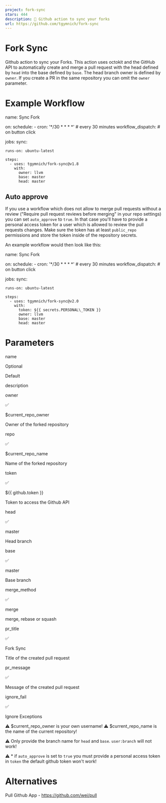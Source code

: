 ```yaml
---
project: fork-sync
stars: 444
description: 🔄 Github action to sync your forks
url: https://github.com/tgymnich/fork-sync
---
```


Fork Sync
=========

Github action to sync your Forks. This action uses octokit and the GitHub API to automatically create and merge a pull request with the head defined by `head` into the base defined by `base`. The head branch owner is defined by `owner`. If you create a PR in the same repository you can omit the `owner` parameter.

Example Workflow
================

name: Sync Fork

on:
  schedule:
    - cron: '\*/30 \* \* \* \*' # every 30 minutes
  workflow\_dispatch: # on button click

jobs:
  sync:

    runs-on: ubuntu-latest

    steps:
      - uses: tgymnich/fork-sync@v1.8
        with:
          owner: llvm
          base: master
          head: master

Auto approve
------------

If you use a workflow which does not allow to merge pull requests without a review ("Require pull request reviews before merging" in your repo settings) you can set `auto_approve` to `true`. In that case you'll have to provide a personal access token for a user which is allowed to review the pull requests changes. Make sure the token has at least `public_repo` permissions and store the token inside of the repository secrets.

An example workflow would then look like this:

name: Sync Fork

on:
  schedule:
    - cron: '\*/30 \* \* \* \*' # every 30 minutes
  workflow\_dispatch: # on button click

jobs:
  sync:

    runs-on: ubuntu-latest

    steps:
      - uses: tgymnich/fork-sync@v2.0
        with:
          token: ${{ secrets.PERSONAL\_TOKEN }}
          owner: llvm
          base: master
          head: master

Parameters
==========

name

Optional

Default

description

owner

✅

$current\_repo\_owner

Owner of the forked repository

repo

✅

$current\_repo\_name

Name of the forked repository

token

✅

${{ github.token }}

Token to access the Github API

head

✅

master

Head branch

base

✅

master

Base branch

merge\_method

✅

merge

merge, rebase or squash

pr\_title

✅

Fork Sync

Title of the created pull request

pr\_message

✅

Message of the created pull request

ignore\_fail

✅

Ignore Exceptions

⚠️ $current\_repo\_owner is your own username! ⚠️ $current\_repo\_name is the name of the current repository!

⚠️ Only provide the branch name for `head` and `base`. `user:branch` will not work!

⚠️ \* if `auto_approve` is set to `true` you must provide a personal access token in `token` the default github token won't work!

Alternatives
============

Pull Github App - https://github.com/wei/pull
